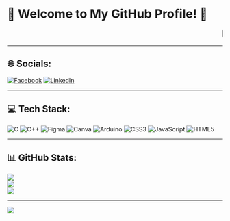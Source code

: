 # 🌟 Welcome to My GitHub Profile! 🌟

<div align="center">
  <marquee behavior="scroll" direction="left" scrollamount="5">
    🌟 Welcome to Abiral Panta's GitHub Profile! | Tech Enthusiast 🚀 | Aspiring Data Scientist 📊 | Fitness Lover 🏋️‍♂️ | Lifelong Learner 📚 🌟
  </marquee>
</div>



---

## 🌐 Socials:
[![Facebook](https://img.shields.io/badge/Facebook-%231877F2.svg?style=for-the-badge&logo=Facebook&logoColor=white)](https://www.facebook.com/abiral.panta.3/) 
[![LinkedIn](https://img.shields.io/badge/LinkedIn-%230077B5.svg?style=for-the-badge&logo=linkedin&logoColor=white)](https://www.linkedin.com/in/abiral-panta-0614a72a5/)

---

## 💻 Tech Stack:
![C](https://img.shields.io/badge/c-%2300599C.svg?style=for-the-badge&logo=c&logoColor=white) 
![C++](https://img.shields.io/badge/c++-%2300599C.svg?style=for-the-badge&logo=c%2B%2B&logoColor=white) 
![Figma](https://img.shields.io/badge/figma-%23F24E1E.svg?style=for-the-badge&logo=figma&logoColor=white) 
![Canva](https://img.shields.io/badge/Canva-%2300C4CC.svg?style=for-the-badge&logo=Canva&logoColor=white) 
![Arduino](https://img.shields.io/badge/-Arduino-00979D?style=for-the-badge&logo=Arduino&logoColor=white) 
![CSS3](https://img.shields.io/badge/css3-%231572B6.svg?style=for-the-badge&logo=css3&logoColor=white) 
![JavaScript](https://img.shields.io/badge/javascript-%23323330.svg?style=for-the-badge&logo=javascript&logoColor=%23F7DF1E) 
![HTML5](https://img.shields.io/badge/html5-%23E34F26.svg?style=for-the-badge&logo=html5&logoColor=white)

---

## 📊 GitHub Stats:
![](https://github-readme-stats.vercel.app/api?username=Abiral-acer&theme=dark&hide_border=false&include_all_commits=false&count_private=false)<br/>
![](https://github-readme-streak-stats.herokuapp.com/?user=Abiral-acer&theme=dark&hide_border=false)<br/>
![](https://github-readme-stats.vercel.app/api/top-langs/?username=Abiral-acer&theme=dark&hide_border=false&include_all_commits=false&count_private=false&layout=compact)

---

[![](https://visitcount.itsvg.in/api?id=Abiral-acer&icon=0&color=0)](https://visitcount.itsvg.in)
